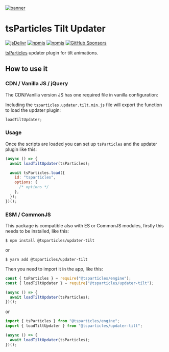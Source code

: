 [![banner](https://particles.js.org/images/banner2.png)](https://particles.js.org)

# tsParticles Tilt Updater

[![jsDelivr](https://data.jsdelivr.com/v1/package/npm/@tsparticles/updater-tilt/badge)](https://www.jsdelivr.com/package/npm/@tsparticles/updater-tilt)
[![npmjs](https://badge.fury.io/js/@tsparticles/updater-tilt.svg)](https://www.npmjs.com/package/@tsparticles/updater-tilt)
[![npmjs](https://img.shields.io/npm/dt/@tsparticles/updater-tilt)](https://www.npmjs.com/package/@tsparticles/updater-tilt) [![GitHub Sponsors](https://img.shields.io/github/sponsors/matteobruni)](https://github.com/sponsors/matteobruni)

[tsParticles](https://github.com/tsparticles/tsparticles) updater plugin for tilt animations.

## How to use it

### CDN / Vanilla JS / jQuery

The CDN/Vanilla version JS has one required file in vanilla configuration:

Including the `tsparticles.updater.tilt.min.js` file will export the function to load the updater plugin:

```javascript
loadTiltUpdater;
```

### Usage

Once the scripts are loaded you can set up `tsParticles` and the updater plugin like this:

```javascript
(async () => {
  await loadTiltUpdater(tsParticles);

  await tsParticles.load({
    id: "tsparticles",
    options: {
      /* options */
    },
  });
})();
```

### ESM / CommonJS

This package is compatible also with ES or CommonJS modules, firstly this needs to be installed, like this:

```shell
$ npm install @tsparticles/updater-tilt
```

or

```shell
$ yarn add @tsparticles/updater-tilt
```

Then you need to import it in the app, like this:

```javascript
const { tsParticles } = require("@tsparticles/engine");
const { loadTiltUpdater } = require("@tsparticles/updater-tilt");

(async () => {
  await loadTiltUpdater(tsParticles);
})();
```

or

```javascript
import { tsParticles } from "@tsparticles/engine";
import { loadTiltUpdater } from "@tsparticles/updater-tilt";

(async () => {
  await loadTiltUpdater(tsParticles);
})();
```
